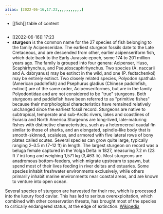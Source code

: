 ```yaml
---
alias: [2022-06-16,17:23,,,,,,,,,,,]
---
```

- [[fish]]
table of content
```toc
```

- [[2022-06-16]] 17:23
- **sturgeon** is the common name for the 27 species of fish belonging to the family Acipenseridae. The earliest sturgeon fossils date to the Late Cretaceous, and are descended from other, earlier acipenseriform fish, which date back to the Early Jurassic epoch, some 174 to 201 million years ago. The family is grouped into four genera: Acipenser, Huso, Scaphirhynchus, and Pseudoscaphirhynchus. Two species (A. naccarii and A. dabryanus) may be extinct in the wild, and one (P. fedtschenkoi) may be entirely extinct. Two closely related species, Polyodon spathula (American paddlefish) and Psephurus gladius (Chinese paddlefish, extinct) are of the same order, Acipenseriformes, but are in the family Polyodontidae and are not considered to be "true" sturgeons. Both sturgeons and paddlefish have been referred to as "primitive fishes" because their morphological characteristics have remained relatively unchanged since the earliest fossil record. Sturgeons are native to subtropical, temperate and sub-Arctic rivers, lakes and coastlines of Eurasia and North America.Sturgeons are long-lived, late-maturing fishes with distinctive characteristics, such as a heterocercal caudal fin similar to those of sharks, and an elongated, spindle-like body that is smooth-skinned, scaleless, and armored with five lateral rows of bony plates called scutes. Several species can grow quite large, typically ranging 2–3.5 m (7–12 ft) in length. The largest sturgeon on record was a beluga female captured in the Volga Delta in 1827, measuring 7.2 m (23 ft 7 in) long and weighing 1,571 kg (3,463 lb). Most sturgeons are anadromous bottom-feeders, which migrate upstream to spawn, but spend most of their lives feeding in river deltas and estuaries. Some species inhabit freshwater environments exclusively, while others primarily inhabit marine environments near coastal areas, and are known to venture into open ocean.

Several species of sturgeon are harvested for their roe, which is processed into the luxury food caviar. This has led to serious overexploitation, which combined with other conservation threats, has brought most of the species to critically endangered status, at the edge of extinction.
[Wikipedia](https://en.wikipedia.org/wiki/Sturgeon)